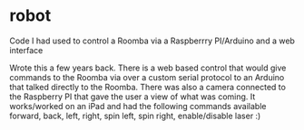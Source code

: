 # robot
Code I had used to control a Roomba via a Raspberrry PI/Arduino and a web interface

Wrote this a few years back.  There is a web based control that would give commands to the Roomba via over a custom serial protocol to an Arduino that talked directly to the Roomba.  There was also a camera connected to the Raspberry PI that gave the user a view of what was coming.  It works/worked on an iPad and had the following commands available forward, back, left, right, spin left, spin right, enable/disable laser :)
